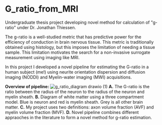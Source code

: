 # G_ratio_from_MRI
Undergraduate thesis project developing novel method for calculation of "g-ratio" under Dr. Jonathan Thiessen.

The g-ratio is a well-studied metric that has predictive power for the efficiency of conduction in brain nervous tissue. This metric is traditionally obtained using histology, but this imposes the limitation of needing a tissue sample. This limitation motivates the search for a non-invasive surrogate measurement using imaging like MRI. 

In this project I developed a novel pipeline for estimating the G-ratio in a human subject (me!) using neurite orientation dispersion and diffusion imaging (NODDI) and Myelin-water imaging (MWI) acquisitions. 

**Overview of pipeline:**
![g_ratio_diagram drawio (1)](https://github.com/RickSugden/G_ratio_from_MRI/assets/41484082/51e3ffd1-c70e-4250-91e4-2e6fe2bda6aa)
**A.** The G-ratio is the ratio between the radius of the neuron to the radius of the neuron and myelin sheath. 
**B.** Diagram of white matter using a three compartment model. Blue is neuron and red is myelin sheath. Grey is all other brain matter.
**C.** My project uses two definitions: axon volume fraction (AVF) and myelin volume fraction (MVF).
**D.** Novel pipeline combines different appraoches in the literature to form a novel method for g-ratio estimation.

